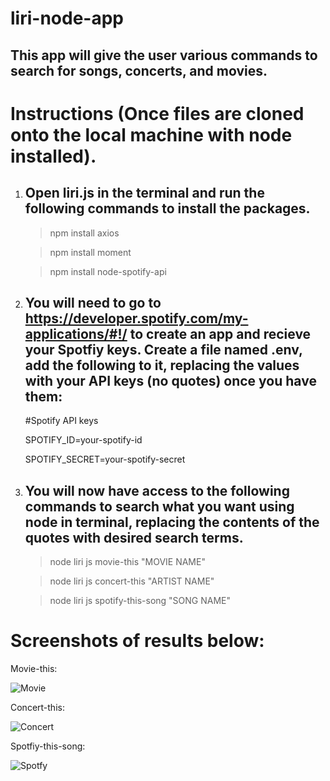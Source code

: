 # liri-node-app
## This app will give the user various commands to search for songs, concerts, and movies.

# Instructions (Once files are cloned onto the local machine with node installed).
1. ## Open liri.js in the terminal and run the following commands to install the packages.

    >npm install axios

    >npm install moment

    >npm install node-spotify-api

1. ## You will need to go to https://developer.spotify.com/my-applications/#!/ to create an app and recieve your Spotfiy keys. Create a file named .env, add the following to it, replacing the values with your API keys (no quotes) once you have them:

    #Spotify API keys

    SPOTIFY_ID=your-spotify-id

    SPOTIFY_SECRET=your-spotify-secret


1. ## You will now have access to the following commands to search what you want using node in terminal, replacing the contents of the quotes with desired search terms.

    >node liri js movie-this "MOVIE NAME"

    >node liri js concert-this "ARTIST NAME"

    >node liri js spotify-this-song "SONG NAME"

# Screenshots of results below:
Movie-this:

![Movie](https://i.ibb.co/vLVdMTh/movie.png)

Concert-this:

![Concert](https://i.ibb.co/kD3Lr4z/concert.png)

Spotfiy-this-song:

![Spotfy](https://i.ibb.co/cCqXd5d/song.png)